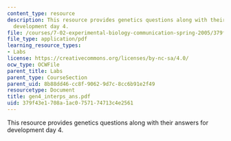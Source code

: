 ```yaml
---
content_type: resource
description: This resource provides genetics questions along with their answers for
  development day 4.
file: /courses/7-02-experimental-biology-communication-spring-2005/379f43e1708a1ac0757174713c4e2561_gen4_interps_ans.pdf
file_type: application/pdf
learning_resource_types:
- Labs
license: https://creativecommons.org/licenses/by-nc-sa/4.0/
ocw_type: OCWFile
parent_title: Labs
parent_type: CourseSection
parent_uid: 8b88dd46-cc8f-9062-9d7c-8cc6b91e2f49
resourcetype: Document
title: gen4_interps_ans.pdf
uid: 379f43e1-708a-1ac0-7571-74713c4e2561
---
```

This resource provides genetics questions along with their answers for development day 4.